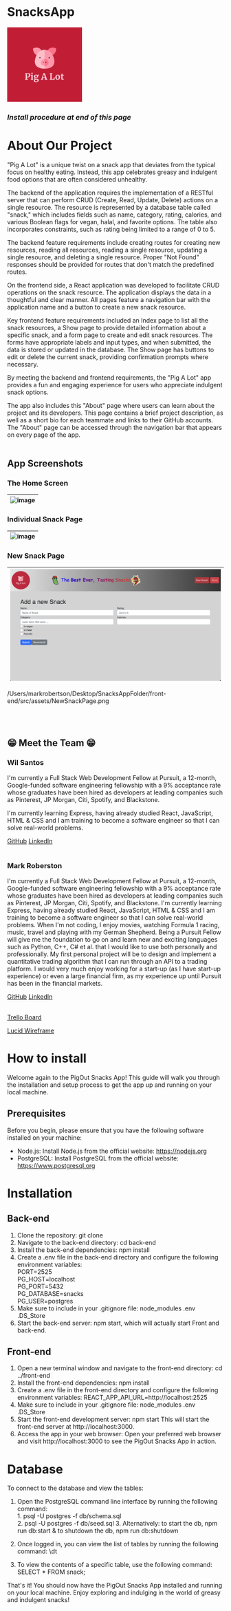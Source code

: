 # SnacksApp
![PIG logo](front-end/src/assets/PigAlot.png)

### *Install procedure at end of this page* 

# **About Our Project** 

<!-- <img src="../front-end/src/assets/PigAlot.png" alt="PIG logo" > -->

<!-- <a href="https://NETLIFY LINK" target="_blank">Click here - PigALot App</a> -->

"Pig A Lot" is a unique twist on a snack app that deviates from the typical focus on healthy eating. Instead, this app celebrates greasy and indulgent food options that are often considered unhealthy.
 
The backend of the application requires the implementation of a RESTful server that can perform CRUD (Create, Read, Update, Delete) actions on a single resource. The resource is represented by a database table called "snack," which includes fields such as name, category, rating, calories, and various Boolean flags for vegan, halal, and favorite options. The table also incorporates constraints, such as rating being limited to a range of 0 to 5.
                
The backend feature requirements include creating routes for creating new resources, reading all resources, reading a single resource, updating a single resource, and deleting a single resource. Proper "Not Found" responses should be provided for routes that don't match the predefined routes.
               
On the frontend side, a React application was developed to facilitate CRUD operations on the snack resource. The application displays the data in a thoughtful and clear manner. All pages feature a navigation bar with the application name and a button to create a new snack resource.
                 
Key frontend feature requirements included an Index page to list all the snack resources, a Show page to provide detailed information about a specific snack, and a form page to create and edit snack resources. The forms have appropriate labels and input types, and when submitted, the data is stored or updated in the database. The Show page has buttons to edit or delete the current snack, providing confirmation prompts where necessary.
             
By meeting the backend and frontend requirements, the "Pig A Lot" app provides a fun and engaging experience for users who appreciate indulgent snack options.
          
The app also includes this "About" page where users can learn about the project and its developers. This page contains a brief project description, as well as a short bio for each teammate and links to their GitHub accounts. The "About" page can be accessed through the navigation bar that appears on every page of the app.
<br></br>

## App Screenshots

<!-- <img src="./public/homescreen.png" alt="Screenshot a" width="68%" title="The Home Screen"> -->
### The Home Screen

| ![image](./public/homescreen.png "The Home Screen") |
|-|


### Individual Snack Page

| ![image](./public/showsnack.png "Individual Snack Page") |
|-|


### New Snack Page

| ![image](./front-end/src/assets/NewSnackPage.png "New Snack Page") |
|-|

/Users/markrobertson/Desktop/SnacksAppFolder/front-end/src/assets/NewSnackPage.png

<br></br>
## 😁 Meet the Team 😁

### Wil Santos

I'm currently a Full Stack Web Development Fellow at Pursuit, a 12-month, Google-funded software engineering fellowship with a 9% acceptance rate whose graduates have been hired as developers at leading companies such as Pinterest, JP Morgan, Citi, Spotify, and Blackstone.
    
I'm currently learning Express, having already studied React, JavaScript, HTML & CSS and I am training to become a software engineer so that I can solve real-world problems.

<!-- [GitHub](https://github.com/Wilsantos1975){:target="_blank rel="noopener"} -->
<a href="https://github.com/Wilsantos1975" target="_blank">GitHub</a>
<a href="https://www.linkedin.com/in/fausto-wilghen-santos-9083a9112" target="_blank">LinkedIn</a>
<br></br>

### Mark Roberston

I'm currently a Full Stack Web Development Fellow at Pursuit, a 12-month, Google-funded software engineering fellowship with a 9% acceptance rate whose graduates have been hired as developers at leading companies such as Pinterest, JP Morgan, Citi, Spotify, and Blackstone. I'm currently learning Express, having already studied React, JavaScript, HTML & CSS and I am training to become a software engineer so that I can solve real-world problems. When I'm not coding, I enjoy movies, watching Formula 1 racing, music, travel and playing with my German Shepherd. Being a Pursuit Fellow will give me the foundation to go on and learn new and exciting languages such as Python, C++, C# et al. that I would like to use both personally and professionally. My first personal project will be to design and implement a quantitative trading algorithm that I can run through an API to a trading platform. I would very much enjoy working for a start-up (as I have start-up experience) or even a large financial firm, as my experience up until Pursuit has been in the financial markets.


<a href="https://github.com/MarkRobertson67" target="_blank">GitHub</a>
<a href="https://www.linkedin.com/in/mark-robertson-ny-uk" target="_blank">LinkedIn</a>
<br></br>

<a href="https://trello.com/invite/b/q3MjafJY/ATTI5ec278cb24bf01d48f6285b2ddf24ce9D74B7E3C/snacks-simple-project-board" target="_blank">Trello Board</a>


<a href="https://lucid.app/lucidchart/b4a7f661-b0e1-4ae8-b8d8-744fc2f7ca0d/edit?viewport_loc=-387%2C-17%2C2736%2C1355%2C0_0&invitationId=inv_cc436efd-3923-431e-8c96-ff955f0cb6d6" target="_blank">Lucid Wireframe</a>

# **How to install** 

Welcome again to the PigOut Snacks App! This guide will walk you through the installation and setup process to get the app up and running on your local machine.

## **Prerequisites**

Before you begin, please ensure that you have the following software installed on your machine:

- Node.js: Install Node.js from the official website: https://nodejs.org
- PostgreSQL: Install PostgreSQL from the official website: https://www.postgresql.org

# **Installation**

## **Back-end**

1.  Clone the repository:   git clone <repository URL>
2.  Navigate to the back-end directory: cd back-end
3.  Install the back-end dependencies:  npm install
4.  Create a .env file in the back-end directory and configure the following environment variables: <br>
PORT=2525<br>
PG_HOST=localhost<br>
PG_PORT=5432<br>
PG_DATABASE=snacks<br>
PG_USER=postgres<br>
5.  Make sure to include in your .gitignore file:   node_modules
.env
.DS_Store
5.  Start the back-end server:  npm start, which will actually start Front and back-end.


## **Front-end**

1.  Open a new terminal window and navigate to the front-end directory: cd ../front-end
2.  Install the front-end dependencies: npm install
3.  Create a .env file in the front-end directory and configure the following environment variables: REACT_APP_API_URL=http://localhost:2525
4.  Make sure to include in your .gitignore file:   node_modules
.env
.DS_Store
5.  Start the front-end development server: npm start
This will start the front-end server at http://localhost:3000.
6.  Access the app in your web browser: Open your preferred web browser and visit http://localhost:3000 to see the PigOut Snacks App in action.

# **Database**

To connect to the database and view the tables:

1.  Open the PostgreSQL command line interface by running the following command:   
        1.  psql -U postgres -f db/schema.sql<br>
        2.  psql -U postgres -f db/seed.sql
        3.  Alternatively: to start the db, npm run db:start & to shutdown the db, npm run db:shutdown




2.  Once logged in, you can view the list of tables by running the following command: \dt
3.  To view the contents of a specific table, use the following command:    SELECT * FROM snack;

That's it! You should now have the PigOut Snacks App installed and running on your local machine. Enjoy exploring and indulging in the world of greasy and indulgent snacks!


